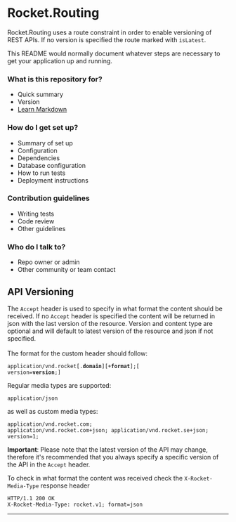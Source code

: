 # Rocket.Routing #

Rocket.Routing uses a route constraint in order to enable versioning of REST APIs. If no version is specified the route marked with `isLatest`.

This README would normally document whatever steps are necessary to get your application up and running.

### What is this repository for? ###

* Quick summary
* Version
* [Learn Markdown](https://bitbucket.org/tutorials/markdowndemo)

### How do I get set up? ###

* Summary of set up
* Configuration
* Dependencies
* Database configuration
* How to run tests
* Deployment instructions

### Contribution guidelines ###

* Writing tests
* Code review
* Other guidelines

### Who do I talk to? ###

* Repo owner or admin
* Other community or team contact

<a class="anchor" id="versioning"></a>
	<h2>API Versioning</h2>
	<p>
		The <code>Accept</code> header is used to specify in what format the content should be received. If no <code>Accept</code> header is specified the content will be returned in json with the last version of the resource.
		Version and content type are optional and will default to latest version of the resource and json if not specified.
		<br /><br />The format for the custom header should follow:<pre><code class="hljs github json hljs">application/vnd.rocket[.<b>domain</b>][+<b>format</b>];[ version=<b>version</b>;]</code></pre>
		Regular media types are supported:<pre><code class="hljs github json hljs">application/json</code></pre>
		as well as custom media types:<pre><code class="hljs github json hljs">application/vnd.rocket.com;
application/vnd.rocket.com+json;
application/vnd.rocket.se+json; version=1;</code></pre>
	<p class="api-note"><strong>Important</strong>: Please note that the latest version of the API may change, therefore it's recommended that you always specify a specific version of the API in the <code>Accept</code> header.</p>
	<p>To check in what format the content was received check the <code>X-Rocket-Media-Type</code> response header</p>
	<pre><code class="hljs github json hljs ">HTTP/1.1 200 OK
X-Rocket-Media-Type: rocket.v1; format=json</code></pre>
	<hr />